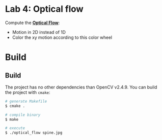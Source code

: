 # Lab 4: Optical flow

Compute the **[Optical Flow](http://en.wikipedia.org/wiki/Optical_flow)**:

 * Motion in 2D instead of 1D
 * Color the xy motion according to this color wheel


# Build


## Build

The project has no other dependencies than OpenCV v2.4.9. You can build the
project with `cmake`:

```bash
# generate Makefile
$ cmake .

# compile binary
$ make

# execute
$ ./optical_flow spine.jpg
```